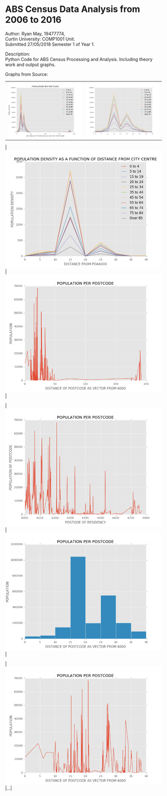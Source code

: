 # ABS Census Data Analysis from 2006 to 2016
Author: Ryan May, 19477774,  
Curtin University: COMP1001 Unit.  
Submitted 27/05/2018 Semester 1 of Year 1.  
  
  
Description:  
  Python Code for ABS Census Processing and Analysis. Including theory work and output graphs.


Graphs from Source:

|  |  |
| --- | --- |
|![FNF](/Hypothesis1/Graphs/POPULATION_R_AGEDRADIALCATEGORISED.png?raw=true)|![FNF](/Hypothesis1/Graphs/POPULATION_R_AGEDRADIALCATEGORISEDRESTRICTED.png?raw=true)|

|![FNF](/Hypothesis1/Graphs/POPULATION_R_DENSITYAGE.png?raw=true)|![FNF](/Hypothesis1/Graphs/POPULATION_R_DIST.png?raw=true)|

|![FNF](/Hypothesis1/Graphs/POPULATION_R_POA.png?raw=true)|![FNF](/Hypothesis1/Graphs/POPULATION_R_RESTRICTEDDISCATEGORISED.png?raw=true)|

|![FNF](/Hypothesis1/Graphs/POPULATION_R_RESTRICTEDDIST.png?raw=true)|...|
